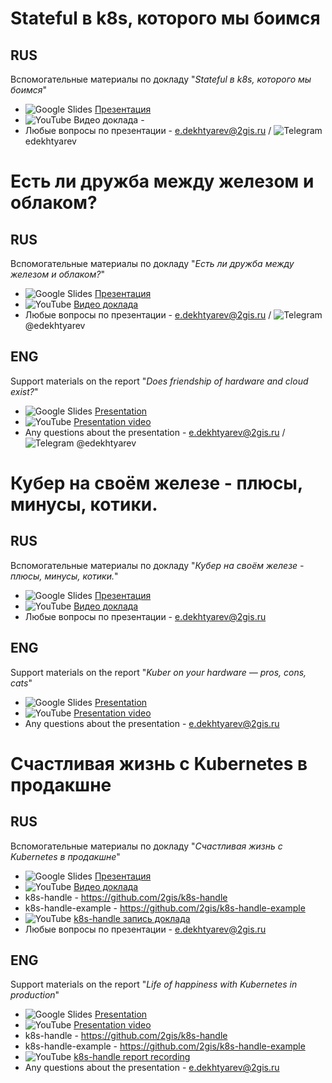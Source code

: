 # Stateful в k8s, которого мы боимся

## RUS
Вспомогательные материалы по докладу "_Stateful в k8s, которого мы боимся_"

- ![Google Slides](https://img.shields.io/badge/Slides-FBBC05?style=flat&logo=googleslides&logoColor=white) [Презентация](https://go.2gis.com/Devoops2023)
- ![YouTube](https://img.shields.io/badge/YouTube-FF0000?style=flat&logo=youtube&logoColor=white) Видео доклада -
- Любые вопросы по презентации - e.dekhtyarev@2gis.ru / ![Telegram](https://img.shields.io/badge/Telegram-2CA5E0?style=flat&logo=telegram&logoColor=white) edekhtyarev


# Есть ли дружба между железом и облаком?

## RUS
Вспомогательные материалы по докладу "_Есть ли дружба между железом и облаком?_"

- ![Google Slides](https://img.shields.io/badge/Slides-FBBC05?style=flat&logo=googleslides&logoColor=white) [Презентация](https://docs.google.com/presentation/d/1F6EmLg0femz9Wl1Va-BQlspZBFkxCzNaW9eRJ3nBAtw/edit?usp=sharing)
- ![YouTube](https://img.shields.io/badge/YouTube-FF0000?style=flat&logo=youtube&logoColor=white) [Видео доклада](https://youtu.be/oS2FaPGcKko)
- Любые вопросы по презентации - e.dekhtyarev@2gis.ru / ![Telegram](https://img.shields.io/badge/Telegram-2CA5E0?style=flat&logo=telegram&logoColor=white) @edekhtyarev

## ENG
Support materials on the report "_Does friendship of hardware and cloud exist?_"

- ![Google Slides](https://img.shields.io/badge/Slides-FBBC05?style=flat&logo=googleslides&logoColor=white) [Presentation](https://docs.google.com/presentation/d/1F6EmLg0femz9Wl1Va-BQlspZBFkxCzNaW9eRJ3nBAtw/edit?usp=sharing)
- ![YouTube](https://img.shields.io/badge/YouTube-FF0000?style=flat&logo=youtube&logoColor=white) [Presentation video](https://youtu.be/oS2FaPGcKko)
- Any questions about the presentation - e.dekhtyarev@2gis.ru / ![Telegram](https://img.shields.io/badge/Telegram-2CA5E0?style=flat&logo=telegram&logoColor=white) @edekhtyarev


# Кубер на своём железе - плюсы, минусы, котики. 

## RUS
Вспомогательные материалы по докладу "_Кубер на своём железе - плюсы, минусы, котики._"

- ![Google Slides](https://img.shields.io/badge/Slides-FBBC05?style=flat&logo=googleslides&logoColor=white) [Презентация](https://docs.google.com/presentation/d/1F0eU0cJgh1imQN1cLaZsPsgapJQ7ogwU9z7WFHV6P6g/edit?usp=sharing)
- ![YouTube](https://img.shields.io/badge/YouTube-FF0000?style=flat&logo=youtube&logoColor=white) [Видео доклада](https://youtu.be/D_i6xt7VSZ8)
- Любые вопросы по презентации - e.dekhtyarev@2gis.ru

## ENG
Support materials on the report "_Kuber on your hardware — pros, cons, cats_"

- ![Google Slides](https://img.shields.io/badge/Slides-FBBC05?style=flat&logo=googleslides&logoColor=white) [Presentation](https://docs.google.com/presentation/d/1F0eU0cJgh1imQN1cLaZsPsgapJQ7ogwU9z7WFHV6P6g/edit?usp=sharing)
- ![YouTube](https://img.shields.io/badge/YouTube-FF0000?style=flat&logo=youtube&logoColor=white) [Presentation video](https://youtu.be/D_i6xt7VSZ8)
- Any questions about the presentation - e.dekhtyarev@2gis.ru


# Счастливая жизнь с Kubernetes в продакшне

## RUS
Вспомогательные материалы по докладу "_Счастливая жизнь с Kubernetes в продакшне_"

- ![Google Slides](https://img.shields.io/badge/Slides-FBBC05?style=flat&logo=googleslides&logoColor=white) [Презентация](https://goo.gl/tZfdHb)
- ![YouTube](https://img.shields.io/badge/YouTube-FF0000?style=flat&logo=youtube&logoColor=white) [Видео доклада](https://youtu.be/E6O_TU_twf8)
- k8s-handle - https://github.com/2gis/k8s-handle
- k8s-handle-example - https://github.com/2gis/k8s-handle-example
- ![YouTube](https://img.shields.io/badge/YouTube-FF0000?style=flat&logo=youtube&logoColor=white) [k8s-handle запись доклада](https://youtu.be/BhTWD1VWlLo)
- Любые вопросы по презентации - e.dekhtyarev@2gis.ru

## ENG
Support materials on the report "_Life of happiness with Kubernetes in production_"

- ![Google Slides](https://img.shields.io/badge/Slides-FBBC05?style=flat&logo=googleslides&logoColor=white) [Presentation](https://goo.gl/tZfdHb)
- ![YouTube](https://img.shields.io/badge/YouTube-FF0000?style=flat&logo=youtube&logoColor=white) [Presentation video](https://youtu.be/E6O_TU_twf8)
- k8s-handle - https://github.com/2gis/k8s-handle
- k8s-handle-example - https://github.com/2gis/k8s-handle-example
- ![YouTube](https://img.shields.io/badge/YouTube-FF0000?style=flat&logo=youtube&logoColor=white) [k8s-handle report recording](https://youtu.be/BhTWD1VWlLo)
- Any questions about the presentation - e.dekhtyarev@2gis.ru
